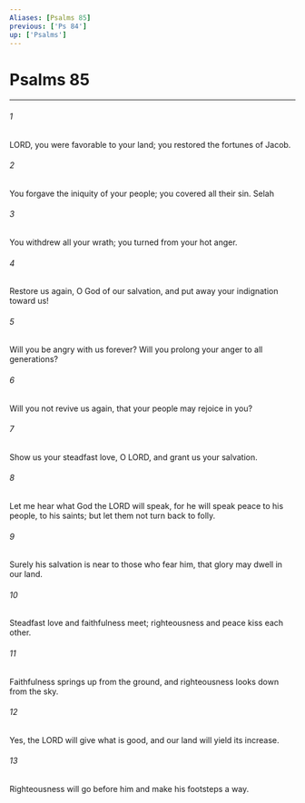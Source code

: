 ```yaml
---
Aliases: [Psalms 85]
previous: ['Ps 84']
up: ['Psalms']
---
```

# Psalms 85

***

 

###### 1 
LORD, you were favorable to your land; 
 you restored the fortunes of Jacob. 
 
 

###### 2 
You forgave the iniquity of your people; 
 you covered all their sin. Selah 
 
 

###### 3 
You withdrew all your wrath; 
 you turned from your hot anger.
 
 

###### 4 
Restore us again, O God of our salvation, 
 and put away your indignation toward us! 
 
 

###### 5 
Will you be angry with us forever? 
 Will you prolong your anger to all generations? 
 
 

###### 6 
Will you not revive us again, 
 that your people may rejoice in you? 
 
 

###### 7 
Show us your steadfast love, O LORD, 
 and grant us your salvation.
 
 

###### 8 
Let me hear what God the LORD will speak, 
 for he will speak peace to his people, to his saints; 
 but let them not turn back to folly. 
 
 

###### 9 
Surely his salvation is near to those who fear him, 
 that glory may dwell in our land.
 
 

###### 10 
Steadfast love and faithfulness meet; 
 righteousness and peace kiss each other. 
 
 

###### 11 
Faithfulness springs up from the ground, 
 and righteousness looks down from the sky. 
 
 

###### 12 
Yes, the LORD will give what is good, 
 and our land will yield its increase. 
 
 

###### 13 
Righteousness will go before him 
 and make his footsteps a way.
 
